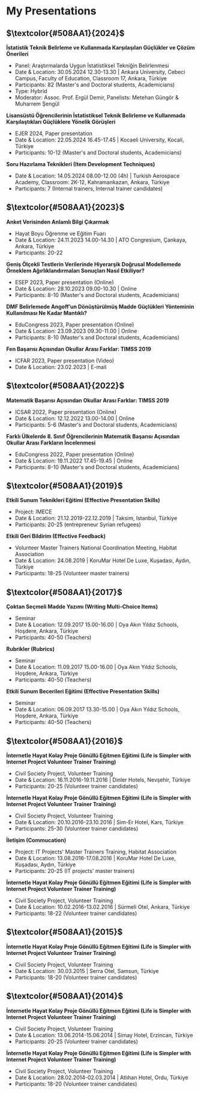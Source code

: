 # My Presentations

$\textcolor{#508AA1}{2024}$
---
**İstatistik Teknik Belirleme ve Kullanmada Karşılaşılan Güçlükler ve Çözüm Önerileri**
+ Panel: Araştırmalarda Uygun İstatistiksel Tekniğin Belirlenmesi
+ Date & Location: 30.05.2024 12.30-13.30 | Ankara University, Cebeci Campus, Faculty of Education, Classroom 17, Ankara, Türkiye
+ Participants: 82 (Master's and Doctoral students, Academicians)
+ Type: Hybrid
+ Moderator: Assoc. Prof. Ergül Demir, Panelists: Metehan Güngör & Muharrem Şengül

**Lisansüstü Öğrencilerinin İstatistiksel Teknik Belirleme ve Kullanmada Karşılaştıkları Güçlüklere Yönelik Görüşleri**
+ EJER 2024, Paper presentation
+ Date & Location: 22.05.2024 16.45-17.45 | Kocaeli University, Kocali, Türkiye
+ Participants: 10-12 (Master's and Doctoral students, Academicians)

**Soru Hazırlama Teknikleri (Item Development Techniques)**
+ Date & Location: 14.05.2024 08.00-12.00 (4h) | Turkish Aerospace Academy, Classroom: 2K-12, Kahramankazan, Ankara, Türkiye
+ Participants: 7 (Internal trainers, Internal trainer candidates)

$\textcolor{#508AA1}{2023}$
---
**Anket Verisinden Anlamlı Bilgi Çıkarmak**
+ Hayat Boyu Öğrenme ve Eğitim Fuarı
+ Date & Location: 24.11.2023 14.00-14.30 | ATO Congresium, Çankaya, Ankara, Türkiye
+ Participants: 20-22

**Geniş Ölçekli Testlerin Verilerinde Hiyerarşik Doğrusal Modellemede Örneklem Ağırlıklandırmaları Sonuçları Nasıl Etkiliyor?**
+ ESEP 2023, Paper presentation (Online)
+ Date & Location: 28.10.2023 09.00-10.30 | Online
+ Participants: 8-10 (Master's and Doctoral students, Academicians)

**DMF Belirlemede Angoff’un Dönüştürülmüş Madde Güçlükleri Yönteminin Kullanılması Ne Kadar Mantıklı?**
+ EduCongress 2023, Paper presentation (Online)
+ Date & Location: 23.09.2023 09.30-11.00 | Online
+ Participants: 8-10 (Master's and Doctoral students, Academicians)

**Fen Başarısı Açısından Okullar Arası Farklar: TIMSS 2019**
+ ICFAR 2023, Paper presentation (Video)
+ Date & Location: 23.02.2023 | E-mail

$\textcolor{#508AA1}{2022}$
---
**Matematik Başarısı Açısından Okullar Arası Farklar: TIMSS 2019**
+ ICSAR 2022, Paper presentation (Online)
+ Date & Location: 12.12.2022 13.00-14.00 | Online
+ Participants: 5-6 (Master's and Doctoral students, Academicians)

**Farklı Ülkelerde 8. Sınıf Öğrencilerinin Matematik Başarısı Açısından Okullar Arası Farkların İncelenmesi**
+ EduCongress 2022, Paper presentation (Online)
+ Date & Location: 19.11.2022 17.45-19.45 | Online
+ Participants: 8-10 (Master's and Doctoral students, Academicians)

$\textcolor{#508AA1}{2019}$
---
**Etkili Sunum Teknikleri Eğitimi (Effective Presentation Skills)**
+ Project: IMECE
+ Date & Location: 21.12.2019-22.12.2019 | Taksim, Istanbul, Türkiye
+ Participants: 20-25 (entrepreneur Syrian refugees)

**Etkili Geri Bildirim (Effective Feedback)**
+ Volunteer Master Trainers National Coordination Meeting, Habitat Association
+ Date & Location: 24.08.2019 | KoruMar Hotel De Luxe, Kuşadası, Aydın, Türkiye
+ Participants: 18-25 (Volunteer master trainers)

$\textcolor{#508AA1}{2017}$
---
**Çoktan Seçmeli Madde Yazımı (Writing Multi-Choice Items)**
+ Seminar
+ Date & Location: 12.09.2017 15.00-16.00 | Oya Akın Yıldız Schools, Hoşdere, Ankara, Türkiye
+ Participants: 40-50 (Teachers)

**Rubrikler (Rubrics)**
+ Seminar
+ Date & Location: 11.09.2017 15.00-16.00 | Oya Akın Yıldız Schools, Hoşdere, Ankara, Türkiye
+ Participants: 40-50 (Teachers)

**Etkili Sunum Becerileri Eğitimi (Effective Presentation Skills)**
+ Seminar
+ Date & Location: 06.09.2017 13.30-15.00 | Oya Akın Yıldız Schools, Hoşdere, Ankara, Türkiye
+ Participants: 40-50 (Teachers)

$\textcolor{#508AA1}{2016}$
---
**İnternetle Hayat Kolay Proje Gönüllü Eğitmen Eğitimi (Life is Simpler with Internet Project Volunteer Trainer Training)**
+ Civil Society Project, Volunteer Training
+ Date & Location: 16.11.2016-19.11.2016 | Dinler Hotels, Nevşehir, Türkiye
+ Participants: 20-25 (Volunteer trainer candidates)

**İnternetle Hayat Kolay Proje Gönüllü Eğitmen Eğitimi (Life is Simpler with Internet Project Volunteer Trainer Training)**
+ Civil Society Project, Volunteer Training
+ Date & Location: 20.10.2016-23.10.2016 | Sim-Er Hotel, Kars, Türkiye
+ Participants: 25-30 (Volunteer trainer candidates)

**İletişim (Commucation)**
+ Project: IT Projects' Master Trainers Training, Habitat Association
+ Date & Location: 13.08.2016-17.08.2016 | KoruMar Hotel De Luxe, Kuşadası, Aydın, Türkiye
+ Participants: 20-25 (IT projects' master trainers)

**İnternetle Hayat Kolay Proje Gönüllü Eğitmen Eğitimi (Life is Simpler with Internet Project Volunteer Trainer Training)**
+ Civil Society Project, Volunteer Training
+ Date & Location: 10.02.2016-13.02.2016 | Sürmeli Otel, Ankara, Türkiye
+ Participants: 18-22 (Volunteer trainer candidates)

$\textcolor{#508AA1}{2015}$
---
**İnternetle Hayat Kolay Proje Gönüllü Eğitmen Eğitimi (Life is Simpler with Internet Project Volunteer Trainer Training)**
+ Civil Society Project, Volunteer Training
+ Date & Location: 30.03.2015 | Serra Otel, Samsun, Türkiye
+ Participants: 18-20 (Volunteer trainer candidates)

$\textcolor{#508AA1}{2014}$
---
**İnternetle Hayat Kolay Proje Gönüllü Eğitmen Eğitimi (Life is Simpler with Internet Project Volunteer Trainer Training)**
+ Civil Society Project, Volunteer Training
+ Date & Location: 13.06.2014-15.06.2014 | Simay Hotel, Erzincan, Türkiye
+ Participants: 20-25 (Volunteer trainer candidates)

**İnternetle Hayat Kolay Proje Gönüllü Eğitmen Eğitimi (Life is Simpler with Internet Project Volunteer Trainer Training)**
+ Civil Society Project, Volunteer Training
+ Date & Location: 28.02.2014-02.03.2014 | Atlıhan Hotel, Ordu, Türkiye
+ Participants: 18-20 (Volunteer trainer candidates)

